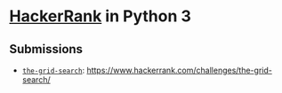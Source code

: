 # [HackerRank](https://www.hackerrank.com/) in Python 3

## Submissions

- [`the-grid-search`](src/the_grid_search/): <https://www.hackerrank.com/challenges/the-grid-search/>
